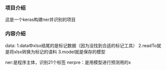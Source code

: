 ### 项目介绍
这是一个keras构建ner并识别的项目
### 内容介绍
data:
1.data中xlsx结尾的是标记数据（因为没找到合适的标记工具）
2.readTo就是将xlsx转换为标记的语料
3.model就是保存的模型

ner:是程序主体，识别21个标签
nerpre：是用模型进行预测用的x


